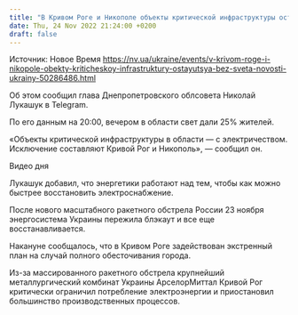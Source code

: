 ```yaml
---
title: "В Кривом Роге и Никополе объекты критической инфраструктуры остаются без света"
date: Thu, 24 Nov 2022 21:24:00 +0200
draft: false
---
```

Источник: Новое Время https://nv.ua/ukraine/events/v-krivom-roge-i-nikopole-obekty-kriticheskoy-infrastruktury-ostayutsya-bez-sveta-novosti-ukrainy-50286486.html


Об этом сообщил глава Днепропетровского облсовета Николай Лукашук в Telegram.

По его данным на 20:00, вечером в области свет дали 25% жителей.

«Объекты критической инфраструктуры в области — с электричеством. Исключение составляют Кривой Рог и Никополь», — сообщил он.

 Видео дня   

Лукашук добавил, что энергетики работают над тем, чтобы как можно быстрее восстановить электроснабжение.

После нового масштабного ракетного обстрела России 23 ноября энергосистема Украины пережила блэкаут и все еще восстанавливается.

Накануне сообщалось, что в Кривом Роге задействован экстренный план на случай полного обесточивания города.

Из-за массированного ракетного обстрела крупнейший металлургический комбинат Украины АрселорМиттал Кривой Рог критически ограничил потребление электроэнергии и приостановил большинство производственных процессов.

